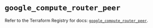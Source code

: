 # `google_compute_router_peer`

Refer to the Terraform Registry for docs: [`google_compute_router_peer`](https://registry.terraform.io/providers/hashicorp/google/6.48.0/docs/resources/compute_router_peer).
